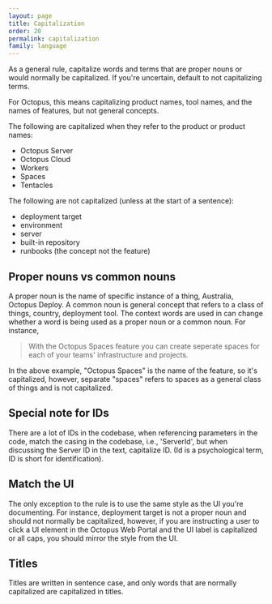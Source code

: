 ```yaml
---
layout: page
title: Capitalization
order: 20
permalink: capitalization
family: language
---
```


As a general rule, capitalize words and terms that are proper nouns or would normally be capitalized. If you're uncertain, default to not capitalizing terms.

For Octopus, this means capitalizing product names, tool names, and the names of features, but not general concepts.

The following are capitalized when they refer to the product or product names:

- Octopus Server
- Octopus Cloud
- Workers
- Spaces
- Tentacles

The following are not capitalized (unless at the start of a sentence):

- deployment target
- environment
- server
- built-in repository
- runbooks (the concept not the feature)

## Proper nouns vs common nouns

A proper noun is the name of specific instance of a thing, Australia, Octopus Deploy. A common noun is general concept that refers to a class of things, country, deployment tool. The context words are used in can change whether a word is being used as a proper noun or a common noun. For instance,

> With the Octopus Spaces feature you can create seperate spaces for each of your teams' infrastructure and projects.

In the above example, "Octopus Spaces" is the name of the feature, so it's capitalized, however, separate "spaces" refers to spaces as a general class of things and is not capitalized.

## Special note for IDs

There are a lot of IDs in the codebase, when referencing parameters in the code, match the casing in the codebase, i.e., 'ServerId', but when discussing the Server ID in the text, capitalize ID. (Id is a psychological term, ID is short for identification).

## Match the UI

The only exception to the rule is to use the same style as the UI you're documenting. For instance, deployment target is not a proper noun and should not normally be capitalized, however, if you are instructing a user to click a UI element in the Octopus Web Portal and the UI label is capitalized or all caps, you should mirror the style from the UI.

## Titles

Titles are written in sentence case, and only words that are normally capitalized are capitalized in titles.
